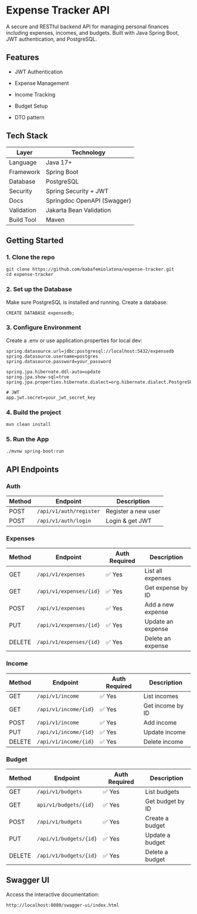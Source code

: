 # Expense Tracker API
A secure and RESTful backend API for managing personal finances including expenses, incomes, and budgets. Built with Java Spring Boot, JWT authentication, and PostgreSQL.

## Features
- JWT Authentication
+ Expense Management
* Income Tracking
+ Budget Setup
- DTO pattern

## Tech Stack
| Layer      | Technology                  |
| ---------- | --------------------------- |
| Language   | Java 17+                    |
| Framework  | Spring Boot                 |
| Database   | PostgreSQL                  |
| Security   | Spring Security + JWT       |
| Docs       | Springdoc OpenAPI (Swagger) |
| Validation | Jakarta Bean Validation     |
| Build Tool | Maven                       |

## Getting Started

### 1. Clone the repo
   ```
   git clone https://github.com/babafemiolatona/expense-tracker.git
   cd expense-tracker
   ```
### 2. Set up the Database
   Make sure PostgreSQL is installed and running.
   Create a database:
   ```
   CREATE DATABASE expensedb;
   ```
### 3. Configure Environment
   Create a .env or use application.properties for local dev:
   ```
   spring.datasource.url=jdbc:postgresql://localhost:5432/expensedb
   spring.datasource.username=postgres
   spring.datasource.password=your_password
    
   spring.jpa.hibernate.ddl-auto=update
   spring.jpa.show-sql=true
   spring.jpa.properties.hibernate.dialect=org.hibernate.dialect.PostgreSQLDialect
    
   # JWT
   app.jwt.secret=your_jwt_secret_key

   ```
   ### 4. Build the project
   ```
   mvn clean install
   ```
   ### 5. Run the App
   ```
   ./mvnw spring-boot:run
   ```

## API Endpoints
### Auth
| Method | Endpoint             | Description         |
| ------ | -------------------- | ------------------- |
| POST   | `/api/v1/auth/register` | Register a new user |
| POST   | `/api/v1/auth/login`    | Login & get JWT     |

### Expenses
| Method | Endpoint                | Auth Required | Description       |
| ------ | ----------------------- | ------------- | ----------------- |
| GET    | `/api/v1/expenses`      | ✅ Yes         | List all expenses |
| GET    | `/api/v1/expenses/{id}` | ✅ Yes         | Get expense by ID |
| POST   | `/api/v1/expenses`      | ✅ Yes         | Add a new expense |
| PUT    | `/api/v1/expenses/{id}` | ✅ Yes         | Update an expense |
| DELETE | `/api/v1/expenses/{id}` | ✅ Yes         | Delete an expense |

### Income
| Method | Endpoint               | Auth Required | Description   |
| ------ | ---------------------- | ------------- | ------------- |
| GET    | `/api/v1/income`      | ✅ Yes         | List incomes  |
| GET    | `/api/v1/income/{id}` | ✅ Yes         | Get income by ID|
| POST   | `/api/v1/income`      | ✅ Yes         | Add income    |
| PUT    | `/api/v1/income/{id}` | ✅ Yes         | Update income |
| DELETE | `/api/v1/income/{id}` | ✅ Yes         | Delete income |

### Budget
| Method | Endpoint               | Auth Required | Description     |
| ------ | ---------------------- | ------------- | --------------- |
| GET    | `/api/v1/budgets`      | ✅ Yes         | List budgets    |
| GET    | `api/v1/budgets/{id}`       | ✅ Yes         | Get budget by ID|
| POST   | `/api/v1/budgets`      | ✅ Yes         | Create a budget |
| PUT    | `/api/v1/budgets/{id}` | ✅ Yes         | Update a budget |
| DELETE | `/api/v1/budgets/{id}` | ✅ Yes         | Delete a budget |

## Swagger UI
Access the interactive documentation:
```
http://localhost:8080/swagger-ui/index.html
```

